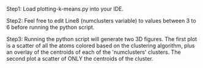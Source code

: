 Step1: Load plotting-k-means.py into your IDE.


Step2: Feel free to edit Line8 (numclusters variable) to values between 3 to 6 before running the python script.


Step3: Running the python script will generate two 3D figures. The first plot is a scatter of all the atoms colored based on the clustering algorithm, plus an overlay of the centroids of each of the 'numclusters' clusters. The second plot a scatter of ONLY the centroids of the cluster.
